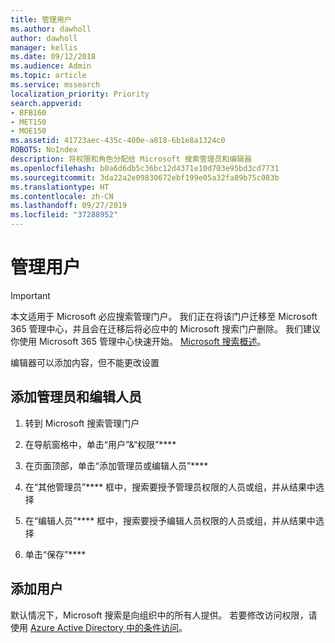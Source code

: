 ```yaml
---
title: 管理用户
ms.author: dawholl
author: dawholl
manager: kellis
ms.date: 09/12/2018
ms.audience: Admin
ms.topic: article
ms.service: mssearch
localization_priority: Priority
search.appverid:
- BFB160
- MET150
- MOE150
ms.assetid: 41723aec-435c-400e-a818-6b1e8a1324c0
ROBOTS: NoIndex
description: 将权限和角色分配给 Microsoft 搜索管理员和编辑器
ms.openlocfilehash: b0a6d6db5c36bc12d4371e10d703e95bd3cd7731
ms.sourcegitcommit: 3da22a2e09830672ebf199e05a32fa89b75c083b
ms.translationtype: HT
ms.contentlocale: zh-CN
ms.lasthandoff: 09/27/2019
ms.locfileid: "37288952"
---
```

# <a name="manage-users"></a>管理用户

> [!IMPORTANT]
> 本文适用于 Microsoft 必应搜索管理门户。 我们正在将该门户迁移至 Microsoft 365 管理中心，并且会在迁移后将必应中的 Microsoft 搜索门户删除。 我们建议你使用 Microsoft 365 管理中心快速开始。 [Microsoft 搜索概述](overview-microsoft-search.md)。
    
编辑器可以添加内容，但不能更改设置
  
## <a name="add-admins-and-editors"></a>添加管理员和编辑人员

1. 转到 Microsoft 搜索管理门户
    
2. 在导航窗格中，单击“用户”&amp;“权限”****
    
3. 在页面顶部，单击“添加管理员或编辑人员”****
    
4. 在“其他管理员”**** 框中，搜索要授予管理员权限的人员或组，并从结果中选择 
    
5. 在“编辑人员”**** 框中，搜索要授予编辑人员权限的人员或组，并从结果中选择 
    
6. 单击“保存”****
    
## <a name="add-users"></a>添加用户

默认情况下，Microsoft 搜索是向组织中的所有人提供。 若要修改访问权限，请使用 [Azure Active Directory 中的条件访问](https://docs.microsoft.com/azure/active-directory/conditional-access/overview)。